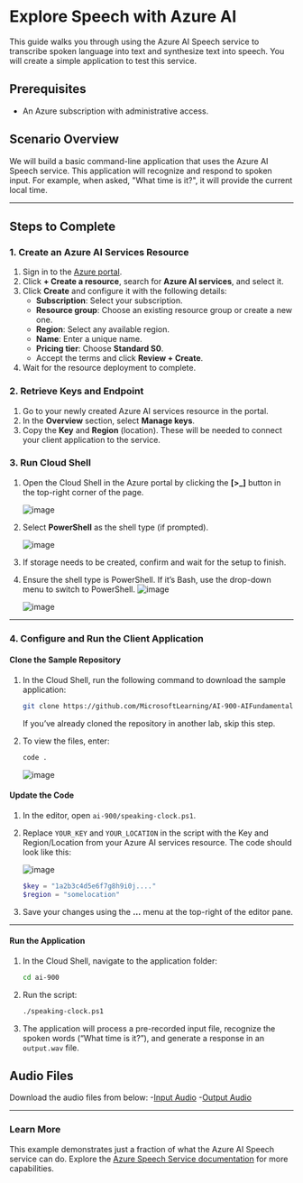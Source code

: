 # Explore Speech with Azure AI  

This guide walks you through using the Azure AI Speech service to transcribe spoken language into text and synthesize text into speech. You will create a simple application to test this service.  

## Prerequisites  
- An Azure subscription with administrative access.  

## Scenario Overview  
We will build a basic command-line application that uses the Azure AI Speech service. This application will recognize and respond to spoken input. For example, when asked, "What time is it?", it will provide the current local time.  

---

## Steps to Complete  

### 1. Create an Azure AI Services Resource  

1. Sign in to the [Azure portal](https://portal.azure.com).  
2. Click **+ Create a resource**, search for **Azure AI services**, and select it.  
3. Click **Create** and configure it with the following details:  
   - **Subscription**: Select your subscription.  
   - **Resource group**: Choose an existing resource group or create a new one.  
   - **Region**: Select any available region.  
   - **Name**: Enter a unique name.  
   - **Pricing tier**: Choose **Standard S0**.  
   - Accept the terms and click **Review + Create**.  
4. Wait for the resource deployment to complete.  

### 2. Retrieve Keys and Endpoint  

1. Go to your newly created Azure AI services resource in the portal.  
2. In the **Overview** section, select **Manage keys**.  
3. Copy the **Key** and **Region** (location). These will be needed to connect your client application to the service.  

### 3. Run Cloud Shell  

1. Open the Cloud Shell in the Azure portal by clicking the **[>_]** button in the top-right corner of the page.

   ![image](https://github.com/user-attachments/assets/f1821d47-899d-4a5e-bba8-dbbabc205bcf)
  
2. Select **PowerShell** as the shell type (if prompted).

   ![image](https://github.com/user-attachments/assets/2d5f7a10-3edd-4eaa-882e-d812a4040ea2)

3. If storage needs to be created, confirm and wait for the setup to finish.  
4. Ensure the shell type is PowerShell. If it’s Bash, use the drop-down menu to switch to PowerShell.
   ![image](https://github.com/user-attachments/assets/9c7009b2-9d9b-4193-bff6-c26f8f3447f3)

   ![image](https://github.com/user-attachments/assets/fed630db-b7d5-4559-82e4-6bc0e73c1241)



---

### 4. Configure and Run the Client Application  

#### Clone the Sample Repository  

1. In the Cloud Shell, run the following command to download the sample application: 
   ```bash
   git clone https://github.com/MicrosoftLearning/AI-900-AIFundamentals ai-900
   ```  
   If you’ve already cloned the repository in another lab, skip this step.  

1. To view the files, enter:  
   ```bash
   code .
   ```
   ![image](https://github.com/user-attachments/assets/9e45affa-3b20-408c-b13f-eae7446f543d)


#### Update the Code  

1. In the editor, open `ai-900/speaking-clock.ps1`.  
2. Replace `YOUR_KEY` and `YOUR_LOCATION` in the script with the Key and Region/Location from your Azure AI services resource. The code should look like this:  

   ![image](https://github.com/user-attachments/assets/58703908-2199-4c23-9cc1-44da932befc4)

   ```powershell
   $key = "1a2b3c4d5e6f7g8h9i0j...."
   $region = "somelocation"
   ```  
3. Save your changes using the **…** menu at the top-right of the editor pane.  

---

#### Run the Application  

1. In the Cloud Shell, navigate to the application folder:  
   ```bash
   cd ai-900
   ```  
2. Run the script:  
   ```bash
   ./speaking-clock.ps1
   ```  
3. The application will process a pre-recorded input file, recognize the spoken words (“What time is it?”), and generate a response in an `output.wav` file.  

## Audio Files
   Download the audio files from below:
   -[Input Audio](https://github.com/Reyajosephine/Azure-AI-900-30-days-Challenge/blob/main/azure%20speech%20input.mp4)
   -[Output Audio](https://github.com/Reyajosephine/Azure-AI-900-30-days-Challenge/blob/main/azure%20speech%20output.mp4)
   

---

### Learn More  

This example demonstrates just a fraction of what the Azure AI Speech service can do. Explore the [Azure Speech Service documentation](https://learn.microsoft.com/en-us/azure/cognitive-services/speech-service/) for more capabilities.  
